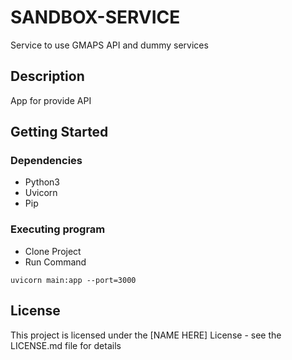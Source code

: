# SANDBOX-SERVICE

Service to use GMAPS API and dummy services

## Description

App for provide API

## Getting Started

### Dependencies

* Python3
* Uvicorn
* Pip

### Executing program

* Clone Project
* Run Command
```
uvicorn main:app --port=3000   
```

## License

This project is licensed under the [NAME HERE] License - see the LICENSE.md file for details